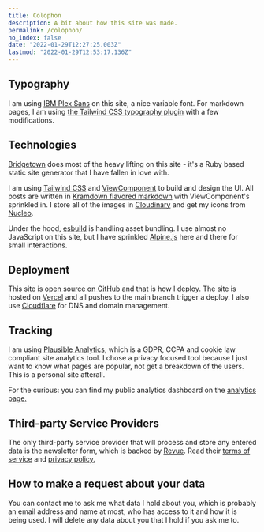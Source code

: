 ```yaml
---
title: Colophon
description: A bit about how this site was made.
permalink: /colophon/
no_index: false
date: "2022-01-29T12:27:25.003Z"
lastmod: "2022-01-29T12:53:17.136Z"
---
```


## Typography

I am using [IBM Plex Sans](https://www.ibm.com/plex/) on this site, a nice variable font. For markdown pages, I am using [the Tailwind CSS typography plugin](https://github.com/tailwindlabs/tailwindcss-typography) with a few modifications.

## Technologies

[Bridgetown](https://bridgetownrb.com) does most of the heavy lifting on this site - it's a Ruby based static site generator that I have fallen in love with.

I am using [Tailwind CSS](https://tailwindcss.com) and [ViewComponent](https://viewcomponent.org) to build and design the UI. All posts are written in [Kramdown flavored markdown](https://kramdown.gettalong.org) with ViewComponent's sprinkled in. I store all of the images in [Cloudinary](https://cloudinary.com/invites/lpov9zyyucivvxsnalc5/ztosjslptijb8cyexrrt?t=default) and get my icons from [Nucleo](https://nucleoapp.com/?ref=11689).

Under the hood, [esbuild](https://esbuild.github.io) is handling asset bundling. I use almost no JavaScript on this site, but I have sprinkled [Alpine.js](https://alpinejs.dev) here and there for small interactions.

## Deployment

This site is [open source on GitHub](https://github.com/andrewmcodes/andrewm-codes-site) and that is how I deploy. The site is hosted on [Vercel](https://vercel.com/) and all pushes to the main branch trigger a deploy. I also use [Cloudflare](https://www.cloudflare.com) for DNS and domain management.

## Tracking

I am using [Plausible Analytics](https://plausible.io/), which is a GDPR, CCPA and cookie law compliant site analytics tool. I chose a privacy focused tool because I just want to know what pages are popular, not get a breakdown of the users. This is a personal site afterall.

For the curious: you can find my public analytics dashboard on the [analytics page.](/analytics/)

## Third-party Service Providers

The only third-party service provider that will process and store any entered data is the newsletter form, which is backed by [Revue](https://www.getrevue.co). Read their [terms of service](https://www.getrevue.co/terms) and [privacy policy.](https://www.getrevue.co/privacy)

## How to make a request about your data

You can contact me to ask me what data I hold about you, which is probably an email address and name at most, who has access to it and how it is being used. I will delete any data about you that I hold if you ask me to.
